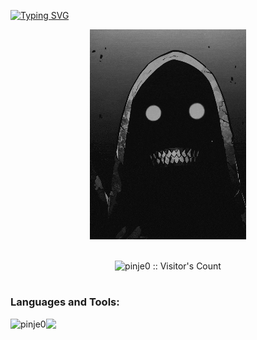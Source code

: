 <a href="https://yurak-twcss.vercel.app"><img src="https://readme-typing-svg.demolab.com?font=Fira+Code&pause=1000&color=41B883&width=435&lines=hi%2C+pinje+here" alt="Typing SVG" /></a>

<div align="center"><img src="https://github.com/pinje0/pinje0/blob/main/drp.gif" alt="drp"/></div>

<br>
<p align="center">
  <img src="https://profile-counter.glitch.me/{pinje0}/count.svg" width="160px" alt="pinje0 :: Visitor's Count" />
</p>

# <h3 align="left">Languages and Tools:</h3>
<p>
    <a>
        <img
            align="left"
            src="https://github-readme-stats-pinje0.vercel.app/api/top-langs/?username=pinje0&layout=compact&theme=dark&count-private=true&langs_count=10"
            alt="pinje0"
        />
    </a>
    <div align = "right>
      <img src="https://img.shields.io/badge/HTML5-E34F26?style=flat-square&logo=html5&logoColor=white"
    </div>
</p>

<div>
  
  [![](https://skillicons.dev/icons?i=html,css,js,ts,nodejs,tailwind,react,python,git,github,powershell,vscode,windows&perline=9&theme=dark)](https://skillicons.dev)

</div>
